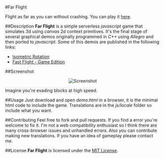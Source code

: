 #Far Flight

Flight as far as you can without crashing. You can play it [here](http://edwrodrig.github.io/farflight/).

##Description
**Far Flight** is a simple serverless *javascript* game that simulates 3d using *canvas* 2d context primitives. It's the final stage of several graphical demos originally programmed in *C++* using *Allegro* and then ported to *javascript*. Some of this demos are published in the following links:
* [Isometric Rotation](http://codepen.io/edwrodrig/pen/ynfJo)
* [Fast Flight - Game Edition](http://codepen.io/edwrodrig/pen/KgbAt)

##Screenshot
<p align="center">
  <img src="https://raw.githubusercontent.com/edwrodrig/farflight/master/img/game_sshot.png" alt="Screenshot"/>
</p>
Imagine you're evading blocks at high speed.

##Usage
Just download and open *demo.html* in a browser, it is the minimal html code to include the game. Translations are in the *js/locale* folder so include what you want.

##Contributing
Feel free to fork and pull requests. If you find a error you're welcome to fix it. I'm not a web compatibility enthusiast so I think there are many cross-browser issues and unhandled errors. Also you can contribute making new translations. If you have an idea of gameplay please contact me.

##License
**Far Flight** is licensed under the [MIT License](https://github.com/edwrodrig/farflight/blob/master/LICENSE).
